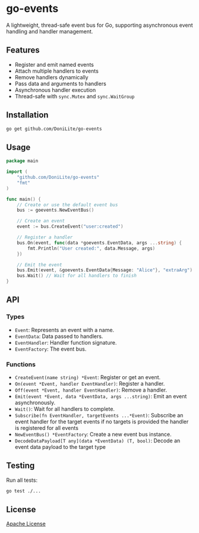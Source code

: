 
# go-events

A lightweight, thread-safe event bus for Go, supporting asynchronous event handling and handler management.

## Features

- Register and emit named events
- Attach multiple handlers to events
- Remove handlers dynamically
- Pass data and arguments to handlers
- Asynchronous handler execution
- Thread-safe with `sync.Mutex` and `sync.WaitGroup`

## Installation

```sh
go get github.com/DoniLite/go-events
```

## Usage

```go
package main

import (
    "github.com/DoniLite/go-events"
    "fmt"
)

func main() {
    // Create or use the default event bus
    bus := goevents.NewEventBus()

    // Create an event
    event := bus.CreateEvent("user:created")

    // Register a handler
    bus.On(event, func(data *goevents.EventData, args ...string) {
        fmt.Println("User created:", data.Message, args)
    })

    // Emit the event
    bus.Emit(event, &goevents.EventData{Message: "Alice"}, "extraArg")
    bus.Wait() // Wait for all handlers to finish
}
```

## API

### Types

- `Event`: Represents an event with a name.
- `EventData`: Data passed to handlers.
- `EventHandler`: Handler function signature.
- `EventFactory`: The event bus.

### Functions

- `CreateEvent(name string) *Event`: Register or get an event.
- `On(event *Event, handler EventHandler)`: Register a handler.
- `Off(event *Event, handler EventHandler)`: Remove a handler.
- `Emit(event *Event, data *EventData, args ...string)`: Emit an event asynchronously.
- `Wait()`: Wait for all handlers to complete.
- `Subscribe(fn EventHandler, targetEvents ...*Event)`: Subscribe an event handler for the target events if no targets is provided the handler is registered for all events
- `NewEventBus() *EventFactory`: Create a new event bus instance.
- `DecodeDataPayload[T any](data *EventData) (T, bool)`: Decode an event data payload to the target type

## Testing

Run all tests:

```sh
go test ./...
```

## License

[Apache License](./LICENSE)
